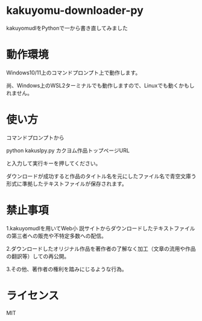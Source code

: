 # kakuyomu-downloader-py
kakuyomudlをPythonで一から書き直してみました

# 動作環境
Windows10/11上のコマンドプロンプト上で動作します。

尚、Windows上のWSL2ターミナルでも動作しますので、Linuxでも動くかもしれません。

# 使い方
コマンドプロンプトから

python kakuslpy.py カクヨム作品トップページURL

と入力して実行キーを押してください。

ダウンロードが成功すると作品のタイトル名を元にしたファイル名で青空文庫う形式に準拠したテキストファイルが保存されます。

# 禁止事項
1.kakuyomudlを用いてWeb小 説サイトからダウンロードしたテキストファイルの第三者への販売や不特定多数への配信。

2.ダウンロードしたオリジナル作品を著作者の了解なく加工（文章の流用や作品の翻訳等）しての再公開。

3.その他、著作者の権利を踏みにじるような行為。

# ライセンス
MIT
